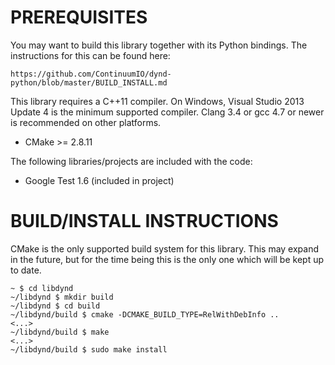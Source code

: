 PREREQUISITES
=============

You may want to build this library together with its Python
bindings. The instructions for this can be found here:

    https://github.com/ContinuumIO/dynd-python/blob/master/BUILD_INSTALL.md

This library requires a C++11 compiler. On Windows,
Visual Studio 2013 Update 4 is the minimum supported compiler.
Clang 3.4 or gcc 4.7 or newer is recommended on other platforms.

 * CMake >= 2.8.11

The following libraries/projects are included with the code:

 * Google Test 1.6 (included in project)

BUILD/INSTALL INSTRUCTIONS
==========================

CMake is the only supported build system for this library. This
may expand in the future, but for the time being this is the
only one which will be kept up to date.

  ```
  ~ $ cd libdynd
  ~/libdynd $ mkdir build
  ~/libdynd $ cd build
  ~/libdynd/build $ cmake -DCMAKE_BUILD_TYPE=RelWithDebInfo ..
  <...>
  ~/libdynd/build $ make
  <...>
  ~/libdynd/build $ sudo make install
  ```

